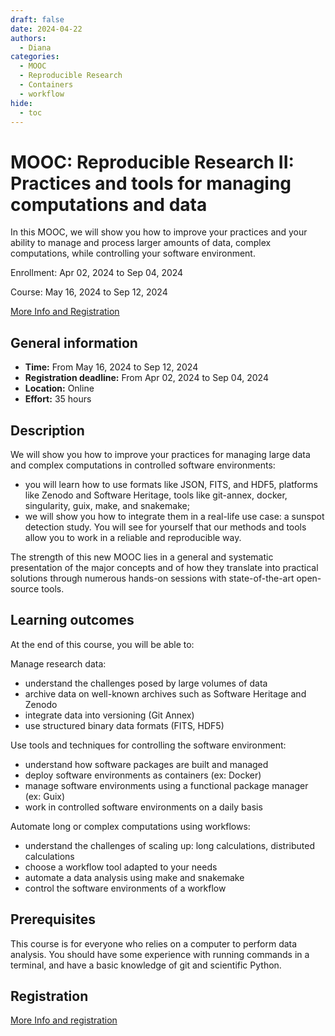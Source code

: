 ```yaml
---
draft: false
date: 2024-04-22
authors:
  - Diana
categories:
  - MOOC
  - Reproducible Research
  - Containers
  - workflow
hide:
  - toc
---
```


# MOOC: Reproducible Research II: Practices and tools for managing computations and data

In this MOOC, we will show you how to improve your practices and your ability to manage and process larger amounts of data, complex computations, while controlling your software environment.

Enrollment:  Apr 02, 2024 to Sep 04, 2024

Course:  May 16, 2024 to Sep 12, 2024

[More Info and Registration](https://www.fun-mooc.fr/en/courses/reproducible-research-ii-practices-and-tools-for-managing-comput/) 

<!-- more -->

## General information 

* __Time:__ From May 16, 2024 to Sep 12, 2024
* __Registration deadline:__ From Apr 02, 2024 to Sep 04, 2024
* __Location:__  Online
* __Effort:__ 35 hours

## Description

We will show you how to improve your practices for managing large data and complex computations in controlled software environments:

* you will learn how to use formats like JSON, FITS, and HDF5, platforms like Zenodo and Software Heritage, tools like git-annex, docker, singularity, guix, make, and snakemake;
* we will show you how to integrate them in a real-life use case: a sunspot detection study. You will see for yourself that our methods and tools allow you to work in a reliable and reproducible way.

The strength of this new MOOC lies in a general and systematic presentation of the major concepts and of how they translate into practical solutions through numerous hands-on sessions with state-of-the-art open-source tools.

## Learning outcomes

At the end of this course, you will be able to:

Manage research data:

- understand the challenges posed by large volumes of data
- archive data on well-known archives such as Software Heritage and Zenodo
- integrate data into versioning (Git Annex)
- use structured binary data formats (FITS, HDF5)

Use tools and techniques for controlling the software environment:

- understand how software packages are built and managed
- deploy software environments as containers (ex: Docker)
- manage software environments using a functional package manager (ex: Guix)
- work in controlled software environments on a daily basis

Automate long or complex computations using workflows:

- understand the challenges of scaling up: long calculations, distributed calculations
- choose a workflow tool adapted to your needs
- automate a data analysis using make and snakemake
- control the software environments of a workflow

## Prerequisites

This course is for everyone who relies on a computer to perform data analysis. You should have some experience with running commands in a terminal, and have a basic knowledge of git and scientific Python.

## Registration

[More Info and registration](https://www.fun-mooc.fr/en/courses/reproducible-research-ii-practices-and-tools-for-managing-comput/) 

